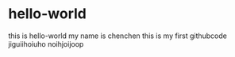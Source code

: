 # hello-world
this is hello-world
my name is chenchen
this is my first githubcode
jiguiihoiuho
noihjoijoop
